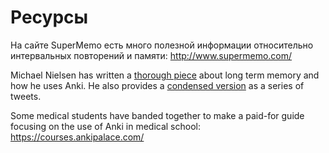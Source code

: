 # Ресурсы

На сайте SuperMemo есть много полезной информации относительно интервальных
повторений и памяти: <http://www.supermemo.com/>

Michael Nielsen has written a [thorough piece](http://augmentingcognition.com/ltm.html)
about long term memory and how he uses Anki. He also provides a
[condensed version](https://twitter.com/michael_nielsen/status/957763229454774272)
as a series of tweets.

Some medical students have banded together to make a paid-for guide focusing on
the use of Anki in medical school: <https://courses.ankipalace.com/>
